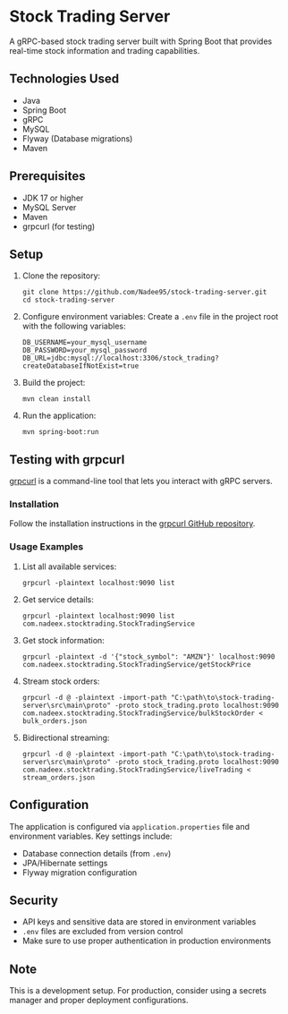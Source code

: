

# Stock Trading Server

A gRPC-based stock trading server built with Spring Boot that provides real-time stock information and trading capabilities.

## Technologies Used

- Java
- Spring Boot
- gRPC
- MySQL
- Flyway (Database migrations)
- Maven

## Prerequisites

- JDK 17 or higher
- MySQL Server
- Maven
- grpcurl (for testing)

## Setup

1. Clone the repository:
   ```
   git clone https://github.com/Nadee95/stock-trading-server.git
   cd stock-trading-server
   ```

2. Configure environment variables:
   Create a `.env` file in the project root with the following variables:
   ```
   DB_USERNAME=your_mysql_username
   DB_PASSWORD=your_mysql_password
   DB_URL=jdbc:mysql://localhost:3306/stock_trading?createDatabaseIfNotExist=true
   ```

3. Build the project:
   ```
   mvn clean install
   ```

4. Run the application:
   ```
   mvn spring-boot:run
   ```

## Testing with grpcurl

[grpcurl](https://github.com/fullstorydev/grpcurl) is a command-line tool that lets you interact with gRPC servers.

### Installation

Follow the installation instructions in the [grpcurl GitHub repository](https://github.com/fullstorydev/grpcurl#installation).

### Usage Examples

1. List all available services:
   ```
   grpcurl -plaintext localhost:9090 list
   ```

2. Get service details:
   ```
   grpcurl -plaintext localhost:9090 list com.nadeex.stocktrading.StockTradingService
   ```

3. Get stock information:
   ```
   grpcurl -plaintext -d '{"stock_symbol": "AMZN"}' localhost:9090 com.nadeex.stocktrading.StockTradingService/getStockPrice
   ```

4. Stream stock orders:
   ```
   grpcurl -d @ -plaintext -import-path "C:\path\to\stock-trading-server\src\main\proto" -proto stock_trading.proto localhost:9090 com.nadeex.stocktrading.StockTradingService/bulkStockOrder < bulk_orders.json
   ```
5. Bidirectional streaming:
   ```
   grpcurl -d @ -plaintext -import-path "C:\path\to\stock-trading-server\src\main\proto" -proto stock_trading.proto localhost:9090 com.nadeex.stocktrading.StockTradingService/liveTrading < stream_orders.json
   ```

## Configuration

The application is configured via `application.properties` file and environment variables. Key settings include:

- Database connection details (from `.env`)
- JPA/Hibernate settings
- Flyway migration configuration

## Security

- API keys and sensitive data are stored in environment variables
- `.env` files are excluded from version control
- Make sure to use proper authentication in production environments

## Note

This is a development setup. For production, consider using a secrets manager and proper deployment configurations.
